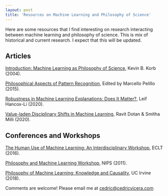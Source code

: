 ```yaml
---
layout: post
title: 'Resources on Machine Learning and Philosophy of Science'
---
```

Here are some resources that I find interesting on research interacting between machine learning and philosophy of science. This is mix of historical and current research. I expect that this will be updated.

## Articles
[Introduction: Machine Learning as Philosophy of Science](https://link.springer.com/article/10.1023%2FB%3AMIND.0000045986.90956.7f), Kevin B. Korb (2004).

[Philosophical Aspects of Pattern Recognition](https://www.sciencedirect.com/journal/pattern-recognition-letters/vol/64), Edited by Marcello Pelillo (2015).

[Robustness in Machine Learning Explanations: Does It Matter?](http://philsci-archive.pitt.edu/16686/1/sample-authordraft.pdf), Leif Hancox-Li (2020).

[Value-laden Disciplinary Shifts in Machine Learning](https://arxiv.org/pdf/1912.01172v1.pdf), Ravit Dotan & Smitha Milli (2020).

## Conferences and Workshops
[The Human Use of Machine Learning: An Interdisciplinary Workshop](https://www.dsi.unive.it/HUML2016/), ECLT (2016).

[Philosophy and Machine Learning Workshop](https://www.dsi.unive.it/PhiMaLe2011/index.html), NIPS (2011).

[Philosophy of Machine Learning: Knowledge and Causality](https://philmachinelearning.wordpress.com/), UC Irvine (2018).

Comments are welcome! Please email me at [cedric@cedricvicera.com](mailto:cedric@cedricvicera.com)
